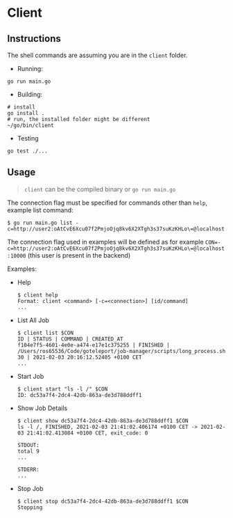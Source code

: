 # Client

## Instructions

The shell commands are assuming you are in the `client` folder.

- Running:
```shell
go run main.go
```

- Building:
```shell
# install
go install .
# run, the installed folder might be different
~/go/bin/client
```

- Testing
```shell
go test ./...
```

## Usage

> `client` can be the compiled binary or `go run main.go`

The connection flag must be specified for commands other than `help`, example list command:
```shell
$ go run main.go list -c=http://user2:oAtCvE6Xcu07f2PmjoOjq8kv6X2XTgh3s37suKzKHLo\=@localhost:10000
```

The connection flag used in examples will be defined as for example `CON=-c=http://user2:oAtCvE6Xcu07f2PmjoOjq8kv6X2XTgh3s37suKzKHLo\=@localhost:10000` (this user is present in the backend)

Examples:
- Help
  ```shell
  $ client help
  Format: client <command> [-c=<connection>] [id/command]
  ...
  ```

- List All Job
  ```shell
  $ client list $CON
  ID | STATUS | COMMAND | CREATED_AT
  f104e7f5-4601-4e0e-a474-e17e1c375255 | FINISHED | /Users/ros65536/Code/goteleport/job-manager/scripts/long_process.sh 30 | 2021-02-03 20:16:12.52405 +0100 CET
  ...
  ```

- Start Job
  ```shell
  $ client start "ls -l /" $CON
  ID: dc53a7f4-2dc4-42db-863a-de3d788ddff1
  ```

- Show Job Details
  ```shell
  $ client show dc53a7f4-2dc4-42db-863a-de3d788ddff1 $CON
  ls -l /, FINISHED, 2021-02-03 21:41:02.406174 +0100 CET -> 2021-02-03 21:41:02.413084 +0100 CET, exit_code: 0

  STDOUT:
  total 9
  ...

  STDERR:
  ...
  ```

- Stop Job
  ```shell
  $ client stop dc53a7f4-2dc4-42db-863a-de3d788ddff1 $CON
  Stopping
  ```
